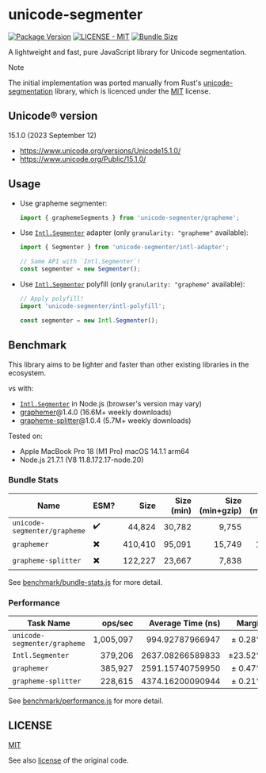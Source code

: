 # unicode-segmenter
[![Package Version](https://img.shields.io/npm/v/unicode-segmenter)](https://npm.im/unicode-segmenter)
[![LICENSE - MIT](https://img.shields.io/github/license/cometkim/unicode-segmenter)](#license)
[![Bundle Size](https://img.shields.io/bundlephobia/minzip/unicode-segmenter)](https://bundlephobia.com/package/unicode-segmenter)

A lightweight and fast, pure JavaScript library for Unicode segmentation.

> [!NOTE]
> The initial implementation was ported manually from Rust's [unicode-segmentation] library, which is licenced under the [MIT](licenses/unicode-segmentation_MIT.txt) license.

## Unicode® version

15.1.0 (2023 September 12)

- https://www.unicode.org/versions/Unicode15.1.0/
- https://www.unicode.org/Public/15.1.0/

## Usage

- Use grapheme segmenter:
  ```js
  import { graphemeSegments } from 'unicode-segmenter/grapheme';
  ```

- Use [`Intl.Segmenter`] adapter (only `granularity: "grapheme"` available):
  ```js
  import { Segmenter } from 'unicode-segmenter/intl-adapter';

  // Same API with `Intl.Segmenter`!
  const segmenter = new Segmenter();
  ```

- Use [`Intl.Segmenter`] polyfill (only `granularity: "grapheme"` available):
  ```js
  // Apply polyfill!
  import 'unicode-segmenter/intl-polyfill';

  const segmenter = new Intl.Segmenter();
  ```

## Benchmark

This library aims to be lighter and faster than other existing libraries in the ecosystem.

vs with:
- [`Intl.Segmenter`] in Node.js (browser's version may vary)
- [graphemer]@1.4.0 (16.6M+ weekly downloads)
- [grapheme-splitter]@1.0.4 (5.7M+ weekly downloads)

Tested on:
- Apple MacBook Pro 18 (M1 Pro) macOS 14.1.1 arm64
- Node.js 21.7.1 (V8 11.8.172.17-node.20)

### Bundle Stats

| Name                         | ESM? | Size    | Size (min)       | Size (min+gzip)  | Size (min+br)    |
|------------------------------|------|--------:|-----------------:|-----------------:|-----------------:|
| `unicode-segmenter/grapheme` |    ✔️ |  44,824 |           30,782 |            9,755 |            5,922 |
| `graphemer`                  |    ✖️ ️| 410,410 |           95,091 |           15,749 |           10,674 |
| `grapheme-splitter`          |    ✖️ | 122,227 |           23,667 |            7,838 |            4,846 |

See [benchmark/bundle-stats.js](benchmark/bundle-stats.js) for more detail.

### Performance

| Task Name                    | ops/sec   | Average Time (ns) |  Margin |  Samples |
|------------------------------|----------:|------------------:|--------:|---------:|
| `unicode-segmenter/grapheme` | 1,005,097 |   994.92787966947 | ± 0.28% |  502,549 |
| `Intl.Segmenter`             |   379,206 |  2637.08266589833 | ±23.52% |  197,772 |
| `graphemer`                  |   385,927 |  2591.15740759950 | ± 0.47% |  192,964 |
| `grapheme-splitter`          |   228,615 |  4374.16200090944 | ± 0.21% |  114,308 |

See [benchmark/performance.js](benchmark/performance.js) for more detail.

## LICENSE

[MIT](LICENSE)

See also [license](licenses/unicode_segmentation-MIT.txt) of the original code.

[unicode-segmentation]: https://github.com/unicode-rs/unicode-segmentation
[`Intl.Segmenter`]: https://developer.mozilla.org/en-US/docs/Web/JavaScript/Reference/Global_Objects/Intl/Segmenter
[graphemer]: https://github.com/flmnt/graphemer
[grapheme-splitter]: https://github.com/orling/grapheme-splitter

